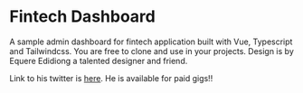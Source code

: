 # Fintech Dashboard
A sample admin dashboard for fintech application built with Vue, Typescript and Tailwindcss. You are free to clone and use in your projects. Design is by Equere Edidiong a talented designer and friend. 
    
Link to his twitter is [here](https://twitter.com/eddiedoesux). He is available for paid gigs!!